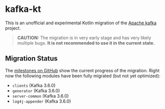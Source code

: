 # kafka-kt

This is an unofficial and experimental Kotlin migration of the
[Apache kafka](https://github.com/apache/kafka) project.

> **CAUTION:** The migration is in very early stage and has very likely multiple bugs. **It is not
> recommended to use it in the current state.**

## Migration Status

The [milestones on GitHub](https://github.com/malliaridis/kafka-kt/milestones) show the current progress
of the migration. Right now the following modules have been fully migrated (but not yet optimized):

- `clients` (Kafka 3.6.0)
- `generator` (Kafka 3.6.0)
- `server-common` (Kafka 3.6.0)
- `log4j-appender` (Kafka 3.6.0)
